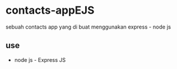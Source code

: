 # contacts-appEJS
sebuah contacts app yang di buat menggunakan express - node js
## use
* node js - Express JS
